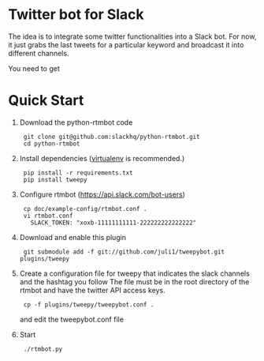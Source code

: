 Twitter bot for Slack
=====================

The idea is to integrate some twitter functionalities into a Slack bot.
For now, it just grabs the last tweets for a particular keyword and
broadcast it into different channels.

You need to get 

# Quick Start

1. Download the python-rtmbot code

        git clone git@github.com:slackhq/python-rtmbot.git
        cd python-rtmbot

2. Install dependencies ([virtualenv](http://virtualenv.readthedocs.org/en/latest/) is recommended.)

        pip install -r requirements.txt
        pip install tweepy

3. Configure rtmbot (https://api.slack.com/bot-users)

        cp doc/example-config/rtmbot.conf .
        vi rtmbot.conf
          SLACK_TOKEN: "xoxb-11111111111-222222222222222"

4. Download and enable this plugin

        git submodule add -f git://github.com/juli1/tweepybot.git plugins/tweepy

5. Create a configuration file for tweepy that indicates the slack channels and the hashtag you follow 
   The file must be in the root directory of the rtmbot and have the twitter API access keys.

        cp -f plugins/tweepy/tweepybot.conf .

   and edit the tweepybot.conf file

6. Start

        ./rtmbot.py

